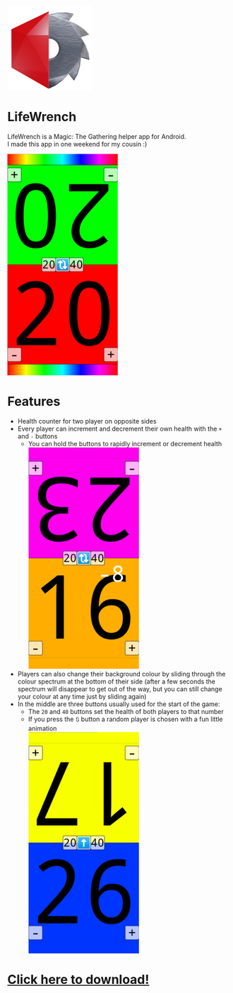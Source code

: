 ![The Life Wrench icon. It's a logo consisting of two parts: the left half is a red 20 sided dice and the right side is a metal ratchet gear](../icon-192.png)
# LifeWrench
LifeWrench is a Magic: The Gathering helper app for Android.\
I made this app in one weekend for my cousin :)

<img src="default.png" alt="The default layout: In the middle of the screen are three buttons: one with a 20, one with a 🔃 and one with a 40. The screen is vertically split up into two halves. For each side there is a bar at the bottom filled with the whole spectrum of all the colours. Above that are two buttons, one with a plus and one with a minus. And finally, above that is a very big 20 that takes up most of that half of the screen. The bottom half of the screen has a red background and the top half has a green background." style="height: 500px;">

# Features
- Health counter for two player on opposite sides
- Every player can increment and decrement their own health with the `+` and `-` buttons
  - You can hold the buttons to rapidly increment or decrement health<br>
    <img src="damage-hold.png" alt="Pretty much the same as the default layout, but the bottom half of the screen has an orange background with a big 16 on it and the top half has a pink background with a big 23 on it. The bottom half also has a smaller -8 on it." style="height: 500px;">
- Players can also change their background colour by sliding through the colour spectrum at the bottom of their side (after a few seconds the spectrum will disappear to get out of the way, but you can still change your colour at any time just by sliding again)
- In the middle are three buttons usually used for the start of the game:
  - The `20` and `40` buttons set the health of both players to that number
  - If you press the `🔃` button a random player is chosen with a fun little animation<br>
    <img src="player-chooser.png" alt="Pretty much the same as the default layout again, but the 🔃 button in the middle of the screen has turned into a ⬆. The bottom half of the screen has a blue background with a big 26 on it and the top half has a yellow background with a big 17 on it." style="height: 500px;">

# [Click here to download!](https://github.com/TechnicJelle/LifeWrench/releases/download/v1.0.0/LifeWrench_v1.0.0.apk)
